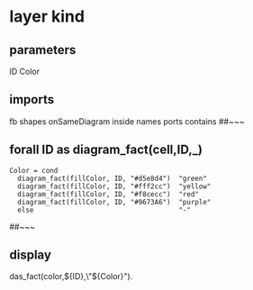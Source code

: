 # layer kind
## parameters
  ID
  Color
## imports
  fb
  shapes
  onSameDiagram
  inside
  names
  ports
  contains
##~~~
## forall ID as diagram_fact(cell,ID,_)
    Color = cond
      diagram_fact(fillColor, ID, "#d5e8d4")  "green"
      diagram_fact(fillColor, ID, "#fff2cc")  "yellow"
      diagram_fact(fillColor, ID, "#f8cecc")  "red"
      diagram_fact(fillColor, ID, "#9673A6")  "purple"
      else                                    "-"
##~~~
## display
  das_fact(color,${ID},\"${Color}\").
